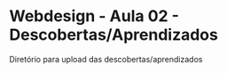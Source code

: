 # Webdesign - Aula 02 - Descobertas/Aprendizados
Diretório para upload das descobertas/aprendizados

